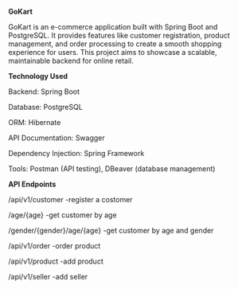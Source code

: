 **GoKart**

GoKart is an e-commerce application built with Spring Boot and PostgreSQL. It provides features like customer registration, product management, and order processing to create a smooth shopping experience for users. This project aims to showcase a scalable, maintainable backend for online retail.


**Technology Used**

Backend: Spring Boot

Database: PostgreSQL

ORM: Hibernate

API Documentation: Swagger

Dependency Injection: Spring Framework

Tools: Postman (API testing), DBeaver (database management)


**API Endpoints**

/api/v1/customer   -register a costomer

/age/{age}         -get customer by age

/gender/{gender}/age/{age} -get customer by age and gender

/api/v1/order      -order product

/api/v1/product    -add product

/api/v1/seller     -add seller


